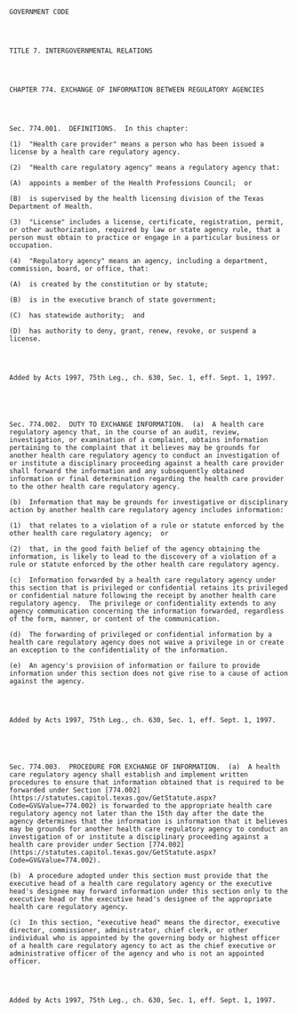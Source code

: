 ﻿
    
    
    	
    					
    
    
    GOVERNMENT CODE
    
      
    
    
    TITLE 7. INTERGOVERNMENTAL RELATIONS
    
      
    
    
    CHAPTER 774. EXCHANGE OF INFORMATION BETWEEN REGULATORY AGENCIES
    
      
    
    
    Sec. 774.001.  DEFINITIONS.  In this chapter:
    
    (1)  "Health care provider" means a person who has been issued a license by a health care regulatory agency.
    
    (2)  "Health care regulatory agency" means a regulatory agency that:
    
    (A)  appoints a member of the Health Professions Council;  or
    
    (B)  is supervised by the health licensing division of the Texas Department of Health.
    
    (3)  "License" includes a license, certificate, registration, permit, or other authorization, required by law or state agency rule, that a person must obtain to practice or engage in a particular business or occupation.
    
    (4)  "Regulatory agency" means an agency, including a department, commission, board, or office, that:
    
    (A)  is created by the constitution or by statute;
    
    (B)  is in the executive branch of state government;
    
    (C)  has statewide authority;  and
    
    (D)  has authority to deny, grant, renew, revoke, or suspend a license.
    
    
    
    
    Added by Acts 1997, 75th Leg., ch. 630, Sec. 1, eff. Sept. 1, 1997.
    
    
    
    
    
    Sec. 774.002.  DUTY TO EXCHANGE INFORMATION.  (a)  A health care regulatory agency that, in the course of an audit, review, investigation, or examination of a complaint, obtains information pertaining to the complaint that it believes may be grounds for another health care regulatory agency to conduct an investigation of or institute a disciplinary proceeding against a health care provider shall forward the information and any subsequently obtained information or final determination regarding the health care provider to the other health care regulatory agency.
    
    (b)  Information that may be grounds for investigative or disciplinary action by another health care regulatory agency includes information:
    
    (1)  that relates to a violation of a rule or statute enforced by the other health care regulatory agency;  or
    
    (2)  that, in the good faith belief of the agency obtaining the information, is likely to lead to the discovery of a violation of a rule or statute enforced by the other health care regulatory agency.
    
    (c)  Information forwarded by a health care regulatory agency under this section that is privileged or confidential retains its privileged or confidential nature following the receipt by another health care regulatory agency.  The privilege or confidentiality extends to any agency communication concerning the information forwarded, regardless of the form, manner, or content of the communication.
    
    (d)  The forwarding of privileged or confidential information by a health care regulatory agency does not waive a privilege in or create an exception to the confidentiality of the information.
    
    (e)  An agency's provision of information or failure to provide information under this section does not give rise to a cause of action against the agency.
    
    
    
    
    Added by Acts 1997, 75th Leg., ch. 630, Sec. 1, eff. Sept. 1, 1997.
    
    
    
    
    
    Sec. 774.003.  PROCEDURE FOR EXCHANGE OF INFORMATION.  (a)  A health care regulatory agency shall establish and implement written procedures to ensure that information obtained that is required to be forwarded under Section [774.002](https://statutes.capitol.texas.gov/GetStatute.aspx?Code=GV&Value=774.002) is forwarded to the appropriate health care regulatory agency not later than the 15th day after the date the agency determines that the information is information that it believes may be grounds for another health care regulatory agency to conduct an investigation of or institute a disciplinary proceeding against a health care provider under Section [774.002](https://statutes.capitol.texas.gov/GetStatute.aspx?Code=GV&Value=774.002).
    
    (b)  A procedure adopted under this section must provide that the executive head of a health care regulatory agency or the executive head's designee may forward information under this section only to the executive head or the executive head's designee of the appropriate health care regulatory agency.
    
    (c)  In this section, "executive head" means the director, executive director, commissioner, administrator, chief clerk, or other individual who is appointed by the governing body or highest officer of a health care regulatory agency to act as the chief executive or administrative officer of the agency and who is not an appointed officer.
    
    
    
    
    Added by Acts 1997, 75th Leg., ch. 630, Sec. 1, eff. Sept. 1, 1997.
    
    
    
    
    				
